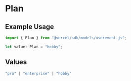 # Plan

## Example Usage

```typescript
import { Plan } from "@vercel/sdk/models/userevent.js";

let value: Plan = "hobby";
```

## Values

```typescript
"pro" | "enterprise" | "hobby"
```